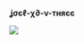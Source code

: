 **ʝσєℓ-χ∂-ν-тняєє**



<img align="center" height="auto"
src="https://cardivo.vercel.app/api?name=CLONE%20MD%20V5&description=🥂THE%20WORLD%20BEST%20WHATSAPP%20BOT%★%20CREATED%20BY%20TEDDY%20TECH%20432%20KING%20OF%20KINGS%20OWNER%20OF%20Teddy%20MD%20WA%20BOT♥️&image=https://files.catbox.moe/3czn61.jpg?v=4&backgroundColor=%23ecf0f1&github=Teddytech1&pattern=leaf&colorPattern=%23eaeaea"/>
